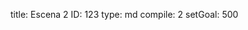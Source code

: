 title:          Escena 2
ID:             123
type:           md
compile:        2
setGoal:        500



